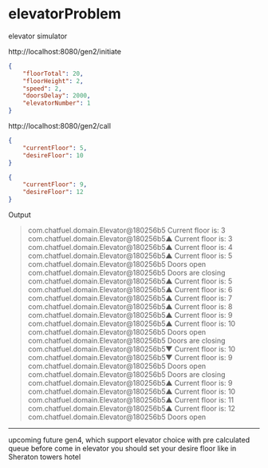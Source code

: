 # elevatorProblem
elevator simulator

http://localhost:8080/gen2/initiate
```json
{
    "floorTotal": 20,
    "floorHeight": 2,
    "speed": 2,
    "doorsDelay": 2000,
    "elevatorNumber": 1
}
```

http://localhost:8080/gen2/call
```json
{
    "currentFloor": 5,
    "desireFloor": 10
}
```
```json
{
    "currentFloor": 9,
    "desireFloor": 12
}
```

Output

>com.chatfuel.domain.Elevator@180256b5 Current floor is: 3
com.chatfuel.domain.Elevator@180256b5▲ Current floor is: 3
com.chatfuel.domain.Elevator@180256b5▲ Current floor is: 4
com.chatfuel.domain.Elevator@180256b5▲ Current floor is: 5
com.chatfuel.domain.Elevator@180256b5 Doors open
com.chatfuel.domain.Elevator@180256b5 Doors are closing
com.chatfuel.domain.Elevator@180256b5▲ Current floor is: 5
com.chatfuel.domain.Elevator@180256b5▲ Current floor is: 6
com.chatfuel.domain.Elevator@180256b5▲ Current floor is: 7
com.chatfuel.domain.Elevator@180256b5▲ Current floor is: 8
com.chatfuel.domain.Elevator@180256b5▲ Current floor is: 9
com.chatfuel.domain.Elevator@180256b5▲ Current floor is: 10
com.chatfuel.domain.Elevator@180256b5 Doors open
com.chatfuel.domain.Elevator@180256b5 Doors are closing
com.chatfuel.domain.Elevator@180256b5▼ Current floor is: 10
com.chatfuel.domain.Elevator@180256b5▼ Current floor is: 9
com.chatfuel.domain.Elevator@180256b5 Doors open
com.chatfuel.domain.Elevator@180256b5 Doors are closing
com.chatfuel.domain.Elevator@180256b5▲ Current floor is: 9
com.chatfuel.domain.Elevator@180256b5▲ Current floor is: 10
com.chatfuel.domain.Elevator@180256b5▲ Current floor is: 11
com.chatfuel.domain.Elevator@180256b5▲ Current floor is: 12
com.chatfuel.domain.Elevator@180256b5 Doors open


___________________________________________________________
upcoming future
gen4, which support elevator choice with pre calculated queue
before come in elevator you should set your desire floor
like in Sheraton towers hotel

